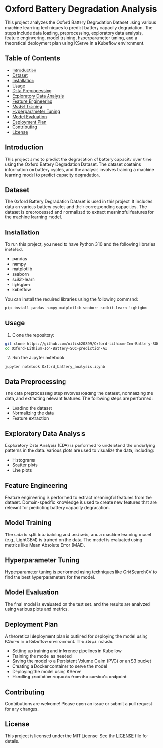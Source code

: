 
# Oxford Battery Degradation Analysis

This project analyzes the Oxford Battery Degradation Dataset using various machine learning techniques to predict battery capacity degradation. The steps include data loading, preprocessing, exploratory data analysis, feature engineering, model training, hyperparameter tuning, and a theoretical deployment plan using KServe in a Kubeflow environment.

## Table of Contents

- [Introduction](#introduction)
- [Dataset](#dataset)
- [Installation](#installation)
- [Usage](#usage)
- [Data Preprocessing](#data-preprocessing)
- [Exploratory Data Analysis](#exploratory-data-analysis)
- [Feature Engineering](#feature-engineering)
- [Model Training](#model-training)
- [Hyperparameter Tuning](#hyperparameter-tuning)
- [Model Evaluation](#model-evaluation)
- [Deployment Plan](#deployment-plan)
- [Contributing](#contributing)
- [License](#license)

## Introduction

This project aims to predict the degradation of battery capacity over time using the Oxford Battery Degradation Dataset. The dataset contains information on battery cycles, and the analysis involves training a machine learning model to predict capacity degradation.

## Dataset

The Oxford Battery Degradation Dataset is used in this project. It includes data on various battery cycles and their corresponding capacities. The dataset is preprocessed and normalized to extract meaningful features for the machine learning model.

## Installation

To run this project, you need to have Python 3.10 and the following libraries installed:

- pandas
- numpy
- matplotlib
- seaborn
- scikit-learn
- lightgbm
- kubeflow

You can install the required libraries using the following command:

```bash
pip install pandas numpy matplotlib seaborn scikit-learn lightgbm
```

## Usage

1. Clone the repository:

```bash
git clone https://github.com/nitish20899/Oxford-Lithium-Ion-Battery-SOC-prediction-AI.git
cd Oxford-Lithium-Ion-Battery-SOC-prediction-AI
```

2. Run the Jupyter notebook:

```bash
jupyter notebook Oxford_battery_analysis.ipynb
```

## Data Preprocessing

The data preprocessing step involves loading the dataset, normalizing the data, and extracting relevant features. The following steps are performed:

- Loading the dataset
- Normalizing the data
- Feature extraction

## Exploratory Data Analysis

Exploratory Data Analysis (EDA) is performed to understand the underlying patterns in the data. Various plots are used to visualize the data, including:

- Histograms
- Scatter plots
- Line plots

## Feature Engineering

Feature engineering is performed to extract meaningful features from the dataset. Domain-specific knowledge is used to create new features that are relevant for predicting battery capacity degradation.

## Model Training

The data is split into training and test sets, and a machine learning model (e.g., LightGBM) is trained on the data. The model is evaluated using metrics like Mean Absolute Error (MAE).

## Hyperparameter Tuning

Hyperparameter tuning is performed using techniques like GridSearchCV to find the best hyperparameters for the model.

## Model Evaluation

The final model is evaluated on the test set, and the results are analyzed using various plots and metrics.

## Deployment Plan

A theoretical deployment plan is outlined for deploying the model using KServe in a Kubeflow environment. The steps include:

- Setting up training and inference pipelines in Kubeflow
- Training the model as needed
- Saving the model to a Persistent Volume Claim (PVC) or an S3 bucket
- Creating a Docker container to serve the model
- Deploying the model using KServe
- Handling prediction requests from the service's endpoint

## Contributing

Contributions are welcome! Please open an issue or submit a pull request for any changes.

## License

This project is licensed under the MIT License. See the [LICENSE](LICENSE) file for details.
